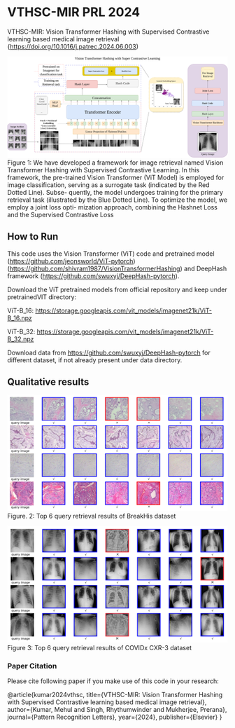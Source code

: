 # VTHSC-MIR PRL 2024
VTHSC-MIR: Vision Transformer Hashing with Supervised Contrastive learning based medical image retrieval 
{https://doi.org/10.1016/j.patrec.2024.06.003)

![VTHSC](VTHSC.png)
Figure 1: We have developed a framework for image retrieval named Vision Transformer Hashing with Supervised Contrastive Learning. In this framework, the
pre-trained Vision Transformer (ViT Model) is employed for image classification, serving as a surrogate task (indicated by the Red Dotted Line). Subse-
quently, the model undergoes training for the primary retrieval task (illustrated by the Blue Dotted Line). To optimize the model, we employ a joint loss opti-
mization approach, combining the Hashnet Loss and the Supervised Contrastive Loss

## How to Run

This code uses the Vision Transformer (ViT) code and pretrained model (https://github.com/jeonsworld/ViT-pytorch) (https://github.com/shivram1987/VisionTransformerHashing) and DeepHash framework (https://github.com/swuxyj/DeepHash-pytorch).

Download the ViT pretrained models from official repository and keep under pretrainedVIT directory:

ViT-B_16: https://storage.googleapis.com/vit_models/imagenet21k/ViT-B_16.npz 

ViT-B_32: https://storage.googleapis.com/vit_models/imagenet21k/ViT-B_32.npz

Download data from https://github.com/swuxyj/DeepHash-pytorch for different dataset, if not already present under data directory.

## Qualitative results

![Breakhis Query](BreakHisQ.png)
Figure. 2: Top 6 query retrieval results of BreakHis dataset

![Covis Query](CovidQ.png) 
Figure 3: Top 6 query retrieval results of COVIDx CXR-3 dataset
### Paper Citation
Please cite following paper if you make use of this code in your research:

@article{kumar2024vthsc,
  title={VTHSC-MIR: Vision Transformer Hashing with Supervised Contrastive learning based medical image retrieval},
  author={Kumar, Mehul and Singh, Rhythumwinder and Mukherjee, Prerana},
  journal={Pattern Recognition Letters},
  year={2024},
  publisher={Elsevier}
}
